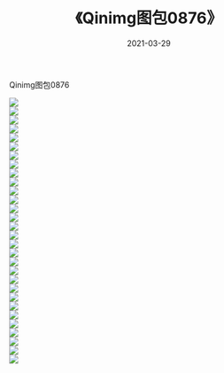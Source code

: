 ﻿---
layout: post
title:  《Qinimg图包0876》
date:   2021-03-29
img: http://imgx.orgx.ga/Qinimg图包/Qinimg图包0876/000.jpg
categories: [美女, 清纯, 唯美]
---

Qinimg图包0876

 ![](http://imgx.orgx.ga/Qinimg图包/Qinimg图包0876/001.jpg) <br>![](http://imgx.orgx.ga/Qinimg图包/Qinimg图包0876/002.jpg) <br>![](http://imgx.orgx.ga/Qinimg图包/Qinimg图包0876/003.jpg) <br>![](http://imgx.orgx.ga/Qinimg图包/Qinimg图包0876/004.jpg) <br>![](http://imgx.orgx.ga/Qinimg图包/Qinimg图包0876/005.jpg) <br>![](http://imgx.orgx.ga/Qinimg图包/Qinimg图包0876/006.jpg) <br>![](http://imgx.orgx.ga/Qinimg图包/Qinimg图包0876/007.jpg) <br>![](http://imgx.orgx.ga/Qinimg图包/Qinimg图包0876/008.jpg) <br>![](http://imgx.orgx.ga/Qinimg图包/Qinimg图包0876/009.jpg) <br>![](http://imgx.orgx.ga/Qinimg图包/Qinimg图包0876/010.jpg) <br>![](http://imgx.orgx.ga/Qinimg图包/Qinimg图包0876/011.jpg) <br>![](http://imgx.orgx.ga/Qinimg图包/Qinimg图包0876/012.jpg) <br>![](http://imgx.orgx.ga/Qinimg图包/Qinimg图包0876/013.jpg) <br>![](http://imgx.orgx.ga/Qinimg图包/Qinimg图包0876/014.jpg) <br>![](http://imgx.orgx.ga/Qinimg图包/Qinimg图包0876/015.jpg) <br>![](http://imgx.orgx.ga/Qinimg图包/Qinimg图包0876/016.jpg) <br>![](http://imgx.orgx.ga/Qinimg图包/Qinimg图包0876/017.jpg) <br>![](http://imgx.orgx.ga/Qinimg图包/Qinimg图包0876/018.jpg) <br>![](http://imgx.orgx.ga/Qinimg图包/Qinimg图包0876/019.jpg) <br>![](http://imgx.orgx.ga/Qinimg图包/Qinimg图包0876/020.jpg) <br>![](http://imgx.orgx.ga/Qinimg图包/Qinimg图包0876/021.jpg) <br>![](http://imgx.orgx.ga/Qinimg图包/Qinimg图包0876/022.jpg) <br>![](http://imgx.orgx.ga/Qinimg图包/Qinimg图包0876/023.jpg) <br>![](http://imgx.orgx.ga/Qinimg图包/Qinimg图包0876/024.jpg) <br>![](http://imgx.orgx.ga/Qinimg图包/Qinimg图包0876/025.jpg) <br>![](http://imgx.orgx.ga/Qinimg图包/Qinimg图包0876/026.jpg) <br>![](http://imgx.orgx.ga/Qinimg图包/Qinimg图包0876/027.jpg) <br>![](http://imgx.orgx.ga/Qinimg图包/Qinimg图包0876/028.jpg) <br>![](http://imgx.orgx.ga/Qinimg图包/Qinimg图包0876/029.jpg) <br>![](http://imgx.orgx.ga/Qinimg图包/Qinimg图包0876/030.jpg) <br>